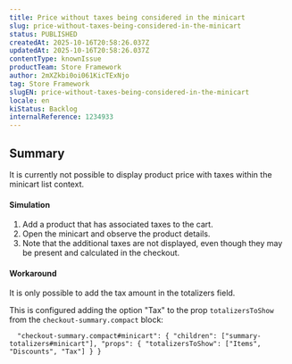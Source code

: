 ```yaml
---
title: Price without taxes being considered in the minicart
slug: price-without-taxes-being-considered-in-the-minicart
status: PUBLISHED
createdAt: 2025-10-16T20:58:26.037Z
updatedAt: 2025-10-16T20:58:26.037Z
contentType: knownIssue
productTeam: Store Framework
author: 2mXZkbi0oi061KicTExNjo
tag: Store Framework
slugEN: price-without-taxes-being-considered-in-the-minicart
locale: en
kiStatus: Backlog
internalReference: 1234933
---
```


## Summary


It is currently not possible to display product price with taxes within the minicart list context.


#### Simulation



1. Add a product that has associated taxes to the cart.
2. Open the minicart and observe the product details.
3. Note that the additional taxes are not displayed, even though they may be present and calculated in the checkout.


#### Workaround


It is only possible to add the tax amount in the totalizers field.

This is configured adding the option "Tax" to the prop `totalizersToShow` from the `checkout-summary.compact` block:


      "checkout-summary.compact#minicart": { "children": ["summary-totalizers#minicart"], "props": { "totalizersToShow": ["Items", "Discounts", "Tax"] } }




